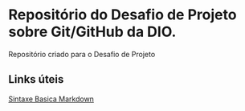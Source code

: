 # Repositório do Desafio de Projeto sobre Git/GitHub da DIO.
Repositório criado para o Desafio de Projeto

## Links úteis
[Sintaxe Basica Markdown](https://www.markdownguide.org/basic-syntax/)
